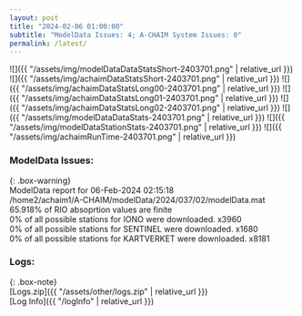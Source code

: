 ```yaml
---
layout: post
title: "2024-02-06 01:00:00"
subtitle: "ModelData Issues: 4; A-CHAIM System Issues: 0"
permalink: /latest/
---
```


![]({{ "/assets/img/modelDataDataStatsShort-2403701.png" | relative_url }})
![]({{ "/assets/img/achaimDataStatsShort-2403701.png" | relative_url }})
![]({{ "/assets/img/achaimDataStatsLong00-2403701.png" | relative_url }})
![]({{ "/assets/img/achaimDataStatsLong01-2403701.png" | relative_url }})
![]({{ "/assets/img/achaimDataStatsLong02-2403701.png" | relative_url }})
![]({{ "/assets/img/modelDataDataStats-2403701.png" | relative_url }})
![]({{ "/assets/img/modelDataStationStats-2403701.png" | relative_url }})
![]({{ "/assets/img/achaimRunTime-2403701.png" | relative_url }})


### ModelData Issues:  
  
{: .box-warning}  
 ModelData report for 06-Feb-2024 02:15:18   
 /home2/achaim1/A-CHAIM/modelData/2024/037/02/modelData.mat   
 65.918% of RIO absoprtion values are finite   
 0% of all possible stations for IONO were downloaded. x3960   
 0% of all possible stations for SENTINEL were downloaded. x1680   
 0% of all possible stations for KARTVERKET were downloaded. x8181   
  


### Logs:  
  
{: .box-note}  
[Logs.zip]({{ "/assets/other/logs.zip" | relative_url }})  
[Log Info]({{ "/logInfo" | relative_url }})  
